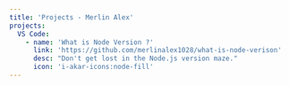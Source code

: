 ```yaml
---
title: 'Projects - Merlin Alex'
projects:
  VS Code:
    - name: 'What is Node Version ?'
      link: 'https://github.com/merlinalex1028/what-is-node-verison'
      desc: "Don't get lost in the Node.js version maze."
      icon: 'i-akar-icons:node-fill'
---
```


<!-- @layout-full-width -->

<ListProjects :projects="frontmatter.projects" />
